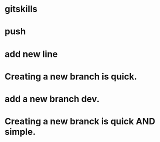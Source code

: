 # gitskills
# push
# add new line
# Creating a new branch is quick.
# add a new branch dev.
# Creating a new branck is quick AND simple.